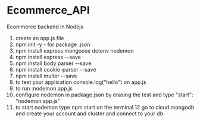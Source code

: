 # Ecommerce_API
Ecommerce backend in Nodejs
1. create an app.js file
2. npm init -y - for package .json
3. npm install express mongoose dotenv nodemon
4. npm install express --save
5. npm install body parser --save
6. npm install cookie-parser --save
7. npm install multer --save
8. to test your application console.log("hello") on app.js
9. to run :nodemon app.js
10. configure nodemon in package.json by erasing the test and type "start": "nodemon app.js"
11. to start nodemon type npm start on the terminal
12 go to cloud.mongodb and create your account and cluster and connect to your db